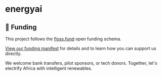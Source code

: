 # energyai

## 💸 Funding
This project follows the [floss.fund](https://floss.fund) open funding schema.

[View our funding manifest](.well-known/funding.json) for details and to learn how you can support us directly.

We welcome bank transfers, pilot sponsors, or tech donors. Together, let's electrify Africa with intelligent renewables.
